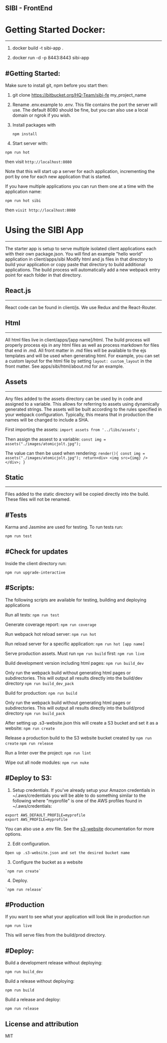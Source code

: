 ## SIBI - FrontEnd


# Getting Started Docker:
-----------------------

1. docker build -t sibi-app .

2. docker run -d -p 8443:8443 sibi-app

#Getting Started:
-----------------------

Make sure to install git, npm before you start then:

1. git clone https://bitbucket.org/HQ-Team/sibi-fe my_project_name
2. Rename .env.example to .env. This file contains the port the server will use.
   The default 8080 should be fine, but you can also use a local domain or ngrok if you wish.
3. Install packages with

    `npm install`

4. Start server with:

  `npm run hot`

then visit `http://localhost:8080`

Note that this will start up a server for each application, incrementing the port by one for
each new application that is started.

If you have multiple applications you can run them one at a time with the application name:

  `npm run hot sibi`

then `visit http://localhost:8080`


# Using the SIBI App
-----------------------
The starter app is setup to serve multiple isolated client applications each with their own package.json. You will find
an example "hello world" application in client/apps/sibi
Modify html and js files in that directory to build your application or copy paste that directory to build additional
applications. The build process will automatically add a new webpack entry point for each folder in that directory.


## React.js
-----------
React code can be found in client/js. We use Redux and the React-Router.


## Html
-----------
All html files live in client/apps/[app name]/html. The build process will properly process ejs in any html files as well
as process markdown for files that end in .md. All front matter in .md files will be available to
the ejs templates and will be used when generating html. For example, you can set a custom layout for the html
file by setting `layout: custom_layout` in the front matter. See apps/sibi/html/about.md for an example.


## Assets
-----------
Any files added to the assets directory can be used by in code and assigned to a variable. This
allows for referring to assets using dynamically generated strings. The assets will be built according to
the rules specified in your webpack configuration. Typically, this means that in production the names will
be changed to include a SHA.

First importing the assets:
  `import assets from '../libs/assets';`

Then assign the assest to a variable:
  `const img = assets("./images/atomicjolt.jpg");`

The value can then be used when rendering:
  `render(){
    const img = assets("./images/atomicjolt.jpg");
    return<div>
    <img src={img} />
    </div>;
  }`


## Static
-----------
Files added to the static directory will be copied directly into the build. These files will not be renamed.


#Tests
-----------
Karma and Jasmine are used for testing. To run tests run:

  `npm run test`


#Check for updates
-----------
Inside the client directory run:

  `npm run upgrade-interactive`


#Scripts:
-----------------------
The following scripts are available for testing, building and deploying applications

Run all tests:
  `npm run test`

Generate coverage report:
  `npm run coverage`

Run webpack hot reload server:
  `npm run hot`

Run reload server for a specific application:
  `npm run hot [app name]`

Serve production assets. Must run `npm run build` first:
  `npm run live`

Build development version including html pages:
  `npm run build_dev`

Only run the webpack build without generating html pages or subdirectories. This will output all results
directly into the build/dev directory
  `npm run build_dev_pack`

Build for production:
  `npm run build`

Only run the webpack build without generating html pages or subdirectories. This will output all results
directly into the build/prod directory
  `npm run build_pack`

After setting up .s3-website.json this will create a S3 bucket and set it as a website:
  `npm run create`

Release a production build to the S3 website bucket created by `npm run create`
  `npm run release`

Run a linter over the project:
  `npm run lint`

Wipe out all node modules:
  `npm run nuke`

#Deploy to S3:
-----------------------

  1. Setup credentials. If you've already setup your Amazon credentials in ~/.aws/credentials
  you will be able to do something similar to the following where "myprofile" is one of
  the AWS profiles found in ~/.aws/credentials:

    export AWS_DEFAULT_PROFILE=myprofile
    export AWS_PROFILE=myprofile

  You can also use a .env file. See the [s3-website](https://github.com/klaemo/s3-website) documentation for more options.

  2. Edit configuration.

    Open up .s3-website.json and set the desired bucket name

  3. Configure the bucket as a website

    `npm run create`

  4. Deploy.

    `npm run release`

#Production
-----------------------
If you want to see what your application will look like in production run

  `npm run live`

This will serve files from the build/prod directory.


#Deploy:
-----------------------

  Build a development release without deploying:

  `npm run build_dev`


  Build a release without deploying:

  `npm run build`


  Build a release and deploy:

  `npm run release`


License and attribution
-----------------------
MIT